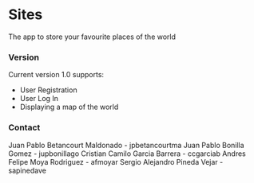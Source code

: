 # Sites

The app to store your favourite places of the world

### Version

Current version 1.0 supports:

* User Registration
* User Log In
* Displaying a map of the world

### Contact

Juan Pablo Betancourt Maldonado - jpbetancourtma
Juan Pablo Bonilla Gomez        - jupbonillago
Cristian Camilo Garcia Barrera  - ccgarciab
Andres Felipe Moya Rodriguez    - afmoyar
Sergio Alejandro Pineda Vejar   - sapinedave
